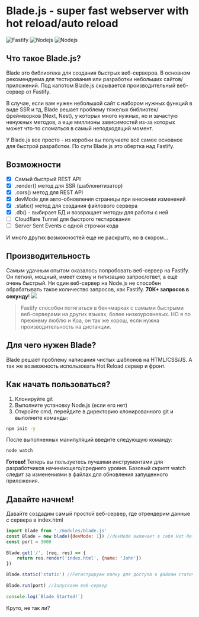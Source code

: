 
# Blade.js - super fast webserver with hot reload/auto reload
![Fastify](https://img.shields.io/badge/fastify-%23000000.svg?style=for-the-badge&logo=fastify&logoColor=white) ![Nodejs](https://img.shields.io/badge/NodeJS->=_v20-green?style=flat) ![Nodejs](https://img.shields.io/badge/NodeJS_Legacy_Support->=_v16-blue?style=flat)

## Что такое Blade.js?
Blade это библиотека для создания быстрых веб-серверов. В основном рекомендуема для тестирования или разработки небольших сайтов/приложений. Под капотом Blade.js скрывается производительный веб-сервер от Fastify.

В случае, если вам нужен небольшой сайт с набором нужных функций в виде SSR и тд, Blade решает проблему тяжелых библиотек/фреймворков (Next, Nest), у которых много нужных, но и зачастую ненужных методов, а еще миллионы зависимостей из-за которых может что-то сломаться в самый неподходящий момент. 

У Blade.js все просто - из коробки вы получаете всё самое основное для быстрой разработки. По сути Blade.js это обертка над Fastify.

## Возможности

 - [x] Самый быстрый REST API
 - [x] .render() метод для SSR (шаблонитизатор)
 - [x] .cors() метод для REST API
 - [x] devMode для авто-обновления страницы при внесении изменений
 - [x] .static() метод для создания файлового сервера
 - [x] .db() - выбирает БД и возвращает методы для работы с ней
 - [ ] Cloudflare Tunnel для быстрого тестирования
 - [ ] Server Sent Events с одной строчки кода

И много других возможностей еще не раскрыто, но в скором... 

## Производительность
Самым удачным опытом оказалось попробовать веб-сервер на Fastify. Он легкий, мощный, имеет схему и типизацию запрос/ответ, а ещё очень быстрый. Ни один веб-сервер на Node.js не способен обрабатывать такое количество запросов, как Fastify.  **70K+ запросов в секунду**!
![](https://habrastorage.org/r/w1560/getpro/habr/upload_files/04c/6f1/068/04c6f1068de559d454a233a067dff740.png)
> Fastify способен потягаться в бенчмарках с самыми быстрыми веб-серверами на других языках, более низкоуровневых. НО я по прежнему люблю и Koa, он так же хорош, если нужна производительность на дистанции.

## Для чего нужен Blade?
Blade решает проблему написания чистых шаблонов на HTML/CSS/JS. А так же возможность использовать Hot Reload сервер и фронт.

## Как начать пользоваться?
1. Клонируйте git
2. Выполните установку Node.js (если его нет)
3. Откройте cmd, перейдите в директорию клонированного git и выполните команды:

```bash
npm init -y
```
После выполненных манипуляций введите следующую команду:

```bash
node watch
```

**Готово!** Теперь вы пользуетесь лучшими инструментами для разработчиков начинающего/среднего уровня. Базовый скрипт watch следит за изменениями в файлах для обновления запущенного приложения.

## Давайте начнем!
Давайте создадим самый простой веб-сервер, где отрендерим данные с сервера в index.html
```javascript
import blade from './modules/blade.js'
const Blade = new blade({devMode: 1}) //devMode включает в себя Hot Reload для html/css/js
const port = 3000
    
Blade.get('/', (req, res) => {
	return res.render('index.html', {name: 'John'})
})

Blade.static('static') //Регистрируем папку для доступа к файлам статического контента (css, js, svg & etc)
    
Blade.run(port) //Запускаем веб-сервер
    
console.log(`Blade Started!`)
```
Круто, не так ли?
